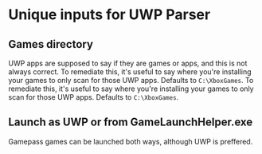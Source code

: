 # Unique inputs for UWP Parser

## Games directory

UWP apps are supposed to say if they are games or apps, and this is not always correct. To remediate this, it's useful to say where you're installing your games to only scan for those UWP apps. Defaults to `C:\XboxGames`. To remediate this, it's useful to say where you're installing your games to only scan for those UWP apps. Defaults to `C:\XboxGames`.

## Launch as UWP or from GameLaunchHelper.exe

Gamepass games can be launched both ways, although UWP is preffered.